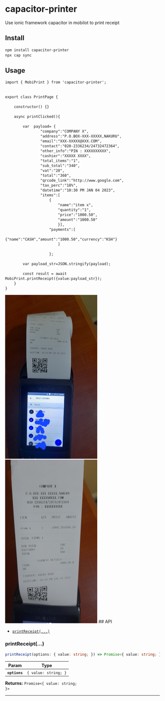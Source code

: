 # capacitor-printer

Use ionic framework capacitor in mobiIot to print receipt

## Install

```bash
npm install capacitor-printer
npx cap sync
```

## Usage

    import { MobiPrint } from 'capacitor-printer';


    export class PrintPage {

        constructor() {}

        async printClicked(){

            var  payload= {
                    "company":"COMPANY X",
                    "address":"P.O.BOX-XXX-XXXXX,NAKURU",
                    "email":"XXX-XXXXX@XXX.COM",
                    "contact":"020-2336234/24732472364",
                    "other_info":"PIN : XXXXXXXXXX",
                    "cashier":"XXXXX XXXX",
                    "total_items":"1",
                    "sub_total":"340",
                    "vat":"20",
                    "total":"360",
                    "qrcode_link":"http://www.google.com",
                    "tax_perc":"18%",
                    "datetime":"10:30 PM JAN 04 2023",
                    "items":[
                        {
                            "name":"item x",
                            "quantity":"1",
                            "price":"1000.50",
                            "amount":"1000.50"
                            }],
                        "payments":[
                            {"name":"CASH","amount":"1000.50","currency":"KSH"}
                            ]

                        };

            var payload_str=JSON.stringify(payload);

            const result = await MobiPrint.printReceipt({value:payload_str});
        }
    }

<img src="https://github.com/antonymwangig/mobiIot-ionic-capacitor-printer-plugin/raw/main/print1.jpg" width="300"/>
<img src="https://github.com/antonymwangig/mobiIot-ionic-capacitor-printer-plugin/raw/main/print2.jpg" width="300"/>
## API

<docgen-index>

- [`printReceipt(...)`](#printreceipt)

</docgen-index>

<docgen-api>
<!--Update the source file JSDoc comments and rerun docgen to update the docs below-->

### printReceipt(...)

```typescript
printReceipt(options: { value: string; }) => Promise<{ value: string; }>
```

| Param         | Type                            |
| ------------- | ------------------------------- |
| **`options`** | <code>{ value: string; }</code> |

**Returns:** <code>Promise&lt;{ value: string; }&gt;</code>

---

</docgen-api>

